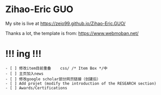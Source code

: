 # Zihao-Eric GUO

My site is live at https://zeio99.github.io/Zihao-Eric.GUO/

Thanks a lot, the template is from: https://www.webmoban.net/

# !!! ing  !!! 
    - [ ] 修改item目前重叠    css/ /* Item Box */中
    - [ ] 主页加入news
    - [ ] 修改google scholar部分网页链接（创建后）
    - [ ] Add projet (modify the introduction of the RESEARCH section)
    - [ ] Awards/Certifications
